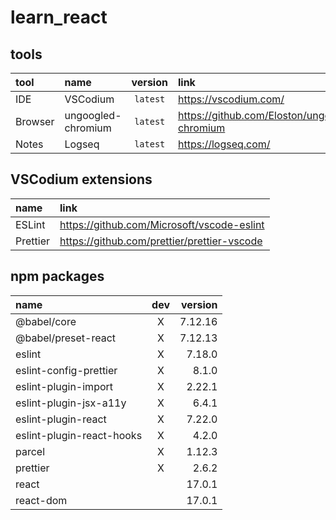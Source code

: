 # learn_react

## tools

| tool | name | version | link |
| :-- | :-- | :-: | :-- |
| IDE | VSCodium | `latest` | https://vscodium.com/ |
| Browser | ungoogled-chromium | `latest` | https://github.com/Eloston/ungoogled-chromium |
| Notes | Logseq | `latest` | https://logseq.com/ |

## VSCodium extensions

| name | link |
| :-- | :-- |
| ESLint | https://github.com/Microsoft/vscode-eslint |
| Prettier | https://github.com/prettier/prettier-vscode |

## npm packages

| name | dev | version |
| :-- | :-: | --: |
| @babel/core | X | 7.12.16 |
| @babel/preset-react | X | 7.12.13 |
| eslint | X | 7.18.0 |
| eslint-config-prettier | X | 8.1.0 |
| eslint-plugin-import | X | 2.22.1 |
| eslint-plugin-jsx-a11y | X | 6.4.1 |
| eslint-plugin-react | X | 7.22.0 |
| eslint-plugin-react-hooks | X | 4.2.0 |
| parcel | X | 1.12.3 |
| prettier | X | 2.6.2 |
| react |  | 17.0.1 |
| react-dom |  | 17.0.1 |
